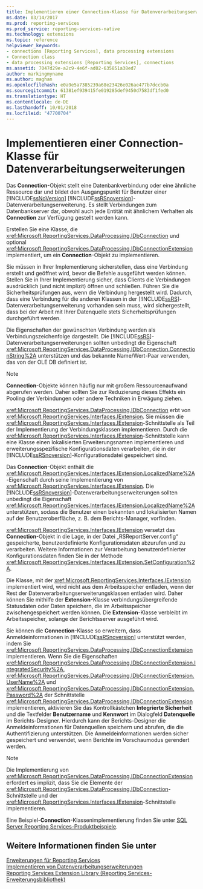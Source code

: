```yaml
---
title: Implementieren einer Connection-Klasse für Datenverarbeitungserweiterungen | Microsoft-Dokumentation
ms.date: 03/14/2017
ms.prod: reporting-services
ms.prod_service: reporting-services-native
ms.technology: extensions
ms.topic: reference
helpviewer_keywords:
- connections [Reporting Services], data processing extensions
- Connection class
- data processing extensions [Reporting Services], connections
ms.assetid: 7047d29e-a2c9-4e6f-ad02-635851a38ed7
author: markingmyname
ms.author: maghan
ms.openlocfilehash: e0a9e5a7385239a68e23426e026ae477b7dccb0a
ms.sourcegitcommit: 61381ef939415fe019285def9450d7583df1fed0
ms.translationtype: HT
ms.contentlocale: de-DE
ms.lasthandoff: 10/01/2018
ms.locfileid: "47700704"
---
```

# <a name="implementing-a-connection-class-for-a-data-processing-extension"></a>Implementieren einer Connection-Klasse für Datenverarbeitungserweiterungen
  Das **Connection**-Objekt stellt eine Datenbankverbindung oder eine ähnliche Ressource dar und bildet den Ausgangspunkt für Benutzer einer [!INCLUDE[ssNoVersion](../../../includes/ssnoversion-md.md)] [!INCLUDE[ssRSnoversion](../../../includes/ssrsnoversion-md.md)]-Datenverarbeitungserweiterung. Es stellt Verbindungen zum Datenbankserver dar, obwohl auch jede Entität mit ähnlichem Verhalten als **Connection** zur Verfügung gestellt werden kann.  
  
 Erstellen Sie eine Klasse, die <xref:Microsoft.ReportingServices.DataProcessing.IDbConnection> und optional <xref:Microsoft.ReportingServices.DataProcessing.IDbConnectionExtension> implementiert, um ein **Connection**-Objekt zu implementieren.  
  
 Sie müssen in Ihrer Implementierung sicherstellen, dass eine Verbindung erstellt und geöffnet wird, bevor die Befehle ausgeführt werden können. Stellen Sie in Ihrer Implementierung sicher, dass Clients die Verbindungen ausdrücklich (und nicht implizit) öffnen und schließen. Führen Sie die Sicherheitsprüfungen aus, wenn die Verbindung hergestellt wird. Dadurch, dass eine Verbindung für die anderen Klassen in der [!INCLUDE[ssRS](../../../includes/ssrs.md)]-Datenverarbeitungserweiterung vorhanden sein muss, wird sichergestellt, dass bei der Arbeit mit Ihrer Datenquelle stets Sicherheitsprüfungen durchgeführt werden.  
  
 Die Eigenschaften der gewünschten Verbindung werden als Verbindungszeichenfolge dargestellt. Die [!INCLUDE[ssRS](../../../includes/ssrs.md)]-Datenverarbeitungserweiterungen sollten unbedingt die Eigenschaft <xref:Microsoft.ReportingServices.DataProcessing.IDbConnection.ConnectionString%2A> unterstützen und das bekannte Name/Wert-Paar verwenden, das von der OLE DB definiert ist.  
  
> [!NOTE]  
>  **Connection**-Objekte können häufig nur mit großem Ressourcenaufwand abgerufen werden. Daher sollten Sie zur Reduzierung dieses Effekts ein Pooling der Verbindungen oder andere Techniken in Erwägung ziehen.  
  
 <xref:Microsoft.ReportingServices.DataProcessing.IDbConnection> erbt von <xref:Microsoft.ReportingServices.Interfaces.IExtension>. Sie müssen die <xref:Microsoft.ReportingServices.Interfaces.IExtension>-Schnittstelle als Teil der Implementierung der Verbindungsklassen implementieren. Durch die <xref:Microsoft.ReportingServices.Interfaces.IExtension>-Schnittstelle kann eine Klasse einen lokalisierten Erweiterungsnamen implementieren und erweiterungsspezifische Konfigurationsdaten verarbeiten, die in der [!INCLUDE[ssRSnoversion](../../../includes/ssrsnoversion-md.md)]-Konfigurationsdatei gespeichert sind.  
  
 Das **Connection**-Objekt enthält die <xref:Microsoft.ReportingServices.Interfaces.IExtension.LocalizedName%2A>-Eigenschaft durch seine Implementierung von <xref:Microsoft.ReportingServices.Interfaces.IExtension>. Die [!INCLUDE[ssRSnoversion](../../../includes/ssrsnoversion-md.md)]-Datenverarbeitungserweiterungen sollten unbedingt die Eigenschaft <xref:Microsoft.ReportingServices.Interfaces.IExtension.LocalizedName%2A> unterstützen, sodass die Benutzer einen bekannten und lokalisierten Namen auf der Benutzeroberfläche, z. B. dem Berichts-Manager, vorfinden.  
  
 <xref:Microsoft.ReportingServices.Interfaces.IExtension> versetzt das **Connection**-Objekt in die Lage, in der Datei „RSReportServer.config“ gespeicherte, benutzerdefinierte Konfigurationsdaten abzurufen und zu verarbeiten. Weitere Informationen zur Verarbeitung benutzerdefinierter Konfigurationsdaten finden Sie in der Methode <xref:Microsoft.ReportingServices.Interfaces.IExtension.SetConfiguration%2A>.  
  
 Die Klasse, mit der <xref:Microsoft.ReportingServices.Interfaces.IExtension> implementiert wird, wird nicht aus dem Arbeitsspeicher entladen, wenn der Rest der Datenverarbeitungserweiterungsklassen entladen wird. Daher können Sie mithilfe der **Extension**-Klasse verbindungsübergreifende Statusdaten oder Daten speichern, die im Arbeitsspeicher zwischengespeichert werden können. Die **Extension**-Klasse verbleibt im Arbeitsspeicher, solange der Berichtsserver ausgeführt wird.  
  
 Sie können die **Connection**-Klasse so erweitern, dass Anmeldeinformationen in [!INCLUDE[ssRSnoversion](../../../includes/ssrsnoversion-md.md)] unterstützt werden, indem Sie <xref:Microsoft.ReportingServices.DataProcessing.IDbConnectionExtension> implementieren. Wenn Sie die Eigenschaften <xref:Microsoft.ReportingServices.DataProcessing.IDbConnectionExtension.IntegratedSecurity%2A>, <xref:Microsoft.ReportingServices.DataProcessing.IDbConnectionExtension.UserName%2A> und <xref:Microsoft.ReportingServices.DataProcessing.IDbConnectionExtension.Password%2A> der Schnittstelle <xref:Microsoft.ReportingServices.DataProcessing.IDbConnectionExtension> implementieren, aktivieren Sie das Kontrollkästchen **Integrierte Sicherheit** und die Textfelder **Benutzername** und **Kennwort** im Dialogfeld **Datenquelle** im Berichts-Designer. Hierdurch kann der Berichts-Designer die Anmeldeinformationen für Datenquellen speichern und abrufen, die die Authentifizierung unterstützen. Die Anmeldeinformationen werden sicher gespeichert und verwendet, wenn Berichte im Vorschaumodus gerendert werden.  
  
> [!NOTE]  
>  Die Implementierung von <xref:Microsoft.ReportingServices.DataProcessing.IDbConnectionExtension> erfordert es implizit, dass Sie die Elemente der <xref:Microsoft.ReportingServices.DataProcessing.IDbConnection>-Schnittstelle und der <xref:Microsoft.ReportingServices.Interfaces.IExtension>-Schnittstelle implementieren.  
>   
>  Eine Beispiel-**Connection**-Klassenimplementierung finden Sie unter [SQL Server Reporting Services-Produktbeispiele](http://go.microsoft.com/fwlink/?LinkId=177889).  
  
## <a name="see-also"></a>Weitere Informationen finden Sie unter  
 [Erweiterungen für Reporting Services](../../../reporting-services/extensions/reporting-services-extensions.md)   
 [Implementieren von Datenverarbeitungserweiterungen](../../../reporting-services/extensions/data-processing/implementing-a-data-processing-extension.md)   
 [Reporting Services Extension Library (Reporting Services-Erweiterungsbibliothek)](../../../reporting-services/extensions/reporting-services-extension-library.md)  
  
  
